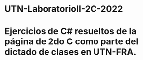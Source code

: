 # UTN-LaboratorioII-2C-2022
# Ejercicios de C# resueltos de la página de 2do C como parte del dictado de clases en UTN-FRA.
